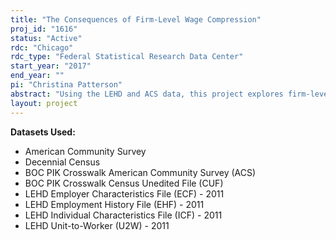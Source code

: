 ```yaml
---
title: "The Consequences of Firm-Level Wage Compression"
proj_id: "1616"
status: "Active"
rdc: "Chicago"
rdc_type: "Federal Statistical Research Data Center"
start_year: "2017"
end_year: ""
pi: "Christina Patterson"
abstract: "Using the LEHD and ACS data, this project explores firm-level wage compression, a practice in which lower productivity workers are paid more while higher productivity workers are paid less. This research will document how prevalent wage compression is in the U.S. economy, as well as the relationship between wage compression and the cyclical properties of nominal wages and the recent trends in earnings inequality. For example, wage compression within the firm may be related to the cyclical properties of the labor market if firms with more wage compression are more attune to fairness concerns and, therefore, are less likely to drop their wages in response to negative economic shocks. Furthermore, if there are differences in wage compression across firms, high ability workers will likely want to sort into the firms with less wage compression, and lower ability individuals will want to sort into higher wage compression firms where they are paid more. These incentives will lead to an increase in the sorting of workers across firms over time. Additionally, it may be that firms share their profits with workers, and that, because of fairness concerns, the firm shares the economic profits with all of its workers. Wage compression within the firm, therefore, affects how much differences in profits across firms can explain the rise in between-firm wage variability, even for people at the bottom of the skill distribution."
layout: project
---
```


**Datasets Used:**

  - American Community Survey 
  - Decennial Census 
  - BOC PIK Crosswalk American Community Survey (ACS) 
  - BOC PIK Crosswalk Census Unedited File (CUF) 
  - LEHD Employer Characteristics File (ECF) - 2011 
  - LEHD Employment History File (EHF) - 2011 
  - LEHD Individual Characteristics File (ICF) - 2011 
  - LEHD Unit-to-Worker (U2W) - 2011 

